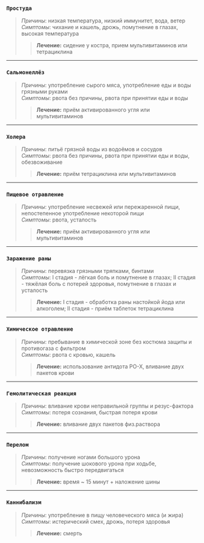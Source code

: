### `Простуда`
> _Причины_: низкая температура, низкий иммунитет, вода, ветер  
> _Симптомы_: чихание и кашель, дрожь, помутнение в глазах, высокая температура  
>> **Лечение:** сидение у костра, прием мультивитаминов или тетрациклина
---
### `Сальмонеллёз`
> _Причины_: употребление сырого мяса, употребление еды и воды грязными руками  
> _Симптомы_: рвота без причины, рвота при принятии еды и воды
>> **Лечение:** приём активированного угля или мультивитаминов
---
### `Холера`
> _Причины_: питьё грязной воды из водоёмов и сосудов  
> _Симптомы_: рвота без причины, рвота при принятии еды и воды, обезвоживание
>> **Лечение:** приём тетрациклина или мультивитаминов
---
### `Пищевое отравление`
> _Причины_: употребление несвежей или пережаренной пищи, непостепенное употребление некоторой пищи  
> _Симптомы_: рвота, усталость
>> **Лечение:** приём активированного угля или мультивитаминов
---
### `Заражение раны`
> _Причины_: перевязка грязными тряпками, бинтами  
> _Симптомы_: I стадия - лёгкая боль и помутнение в глазах; II стадия - тяжёлая боль с потерей здоровья, помутнение в глазах и усталость
>> **Лечение:** I стадия - обработка раны настойкой йода или алкоголем; II стадия - приём таблеток тетрациклина
---
### `Химическое отравление`
> _Причины_: пребывание в химической зоне без костюма защиты и противогаза с фильтром  
> _Симптомы_: рвота с кровью, кашель
>> **Лечение:** использование антидота PO-X, вливание двух пакетов крови
---
### `Гемолитическая реакция`
> _Причины_: вливание крови неправильной группы и резус-фактора  
> _Симптомы_: потеря сознания, быстрая потеря крови
>> **Лечение:** вливание двух пакетов физ.раствора
---
### `Перелом`
> _Причины_: получение ногами большого урона  
> _Симптомы_: получение шокового урона при ходьбе, невозможность быстро передвигаться
>> **Лечение:** время ~ 15 минут + наложение шины
---
### `Каннибализм`
> _Причины_: употребление в пищу человеческого мяса (и жира)  
> _Симптомы_: истерический смех, дрожь, потеря здоровья
>> **Лечение:** смерть
